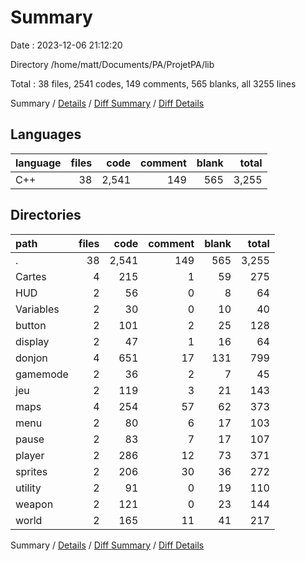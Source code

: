 # Summary

Date : 2023-12-06 21:12:20

Directory /home/matt/Documents/PA/ProjetPA/lib

Total : 38 files,  2541 codes, 149 comments, 565 blanks, all 3255 lines

Summary / [Details](details.md) / [Diff Summary](diff.md) / [Diff Details](diff-details.md)

## Languages
| language | files | code | comment | blank | total |
| :--- | ---: | ---: | ---: | ---: | ---: |
| C++ | 38 | 2,541 | 149 | 565 | 3,255 |

## Directories
| path | files | code | comment | blank | total |
| :--- | ---: | ---: | ---: | ---: | ---: |
| . | 38 | 2,541 | 149 | 565 | 3,255 |
| Cartes | 4 | 215 | 1 | 59 | 275 |
| HUD | 2 | 56 | 0 | 8 | 64 |
| Variables | 2 | 30 | 0 | 10 | 40 |
| button | 2 | 101 | 2 | 25 | 128 |
| display | 2 | 47 | 1 | 16 | 64 |
| donjon | 4 | 651 | 17 | 131 | 799 |
| gamemode | 2 | 36 | 2 | 7 | 45 |
| jeu | 2 | 119 | 3 | 21 | 143 |
| maps | 4 | 254 | 57 | 62 | 373 |
| menu | 2 | 80 | 6 | 17 | 103 |
| pause | 2 | 83 | 7 | 17 | 107 |
| player | 2 | 286 | 12 | 73 | 371 |
| sprites | 2 | 206 | 30 | 36 | 272 |
| utility | 2 | 91 | 0 | 19 | 110 |
| weapon | 2 | 121 | 0 | 23 | 144 |
| world | 2 | 165 | 11 | 41 | 217 |

Summary / [Details](details.md) / [Diff Summary](diff.md) / [Diff Details](diff-details.md)